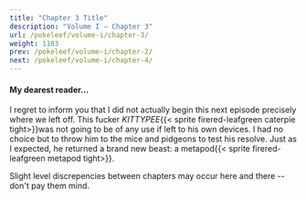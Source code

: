 ```yaml
---
title: "Chapter 3 Title"
description: "Volume I – Chapter 3"
url: /pokeleef/volume-i/chapter-3/
weight: 1103
prev: /pokeleef/volume-i/chapter-2/
next: /pokeleef/volume-i/chapter-4/
---
```


#### My dearest reader...

I regret to inform you that I did not actually begin this next episode precisely where we left off. This fucker *KITTYPEE*{{< sprite firered-leafgreen caterpie tight>}}was not going to be of any use if left to his own devices. I had no choice but to throw him to the mice and pidgeons to test his resolve. Just as I expected, he returned a brand new beast: a metapod{{< sprite firered-leafgreen metapod tight>}}.

Slight level discrepencies between chapters may occur here and there -- don't pay them mind.


